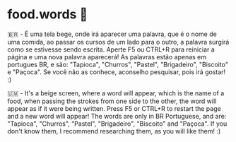 # food.words 🍪

🇧🇷 - É uma tela bege, onde irá aparecer uma palavra, que é o nome de uma comida, ao passar os cursos de um lado para o outro, a palavra surgirá como se estivesse sendo escrita. Aperte F5 ou CTRL+R para reiniciar a página e uma nova palavra aparecerá! As palavras estão apenas em portugues BR, e são: "Tapioca", "Churros", "Pastel", "Brigadeiro", "Biscoito" e "Paçoca". Se você não as conhece, aconselho pesquisar, pois irá gostar! :)

🇺🇲 - It's a beige screen, where a word will appear, which is the name of a food, when passing the strokes from one side to the other, the word will appear as if it were being written. Press F5 or CTRL+R to restart the page and a new word will appear! The words are only in BR Portuguese, and are: "Tapioca", "Churros", "Pastel", "Brigadeiro", "Biscoito" and "Paçoca". If you don't know them, I recommend researching them, as you will like them! :)
